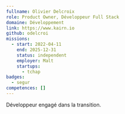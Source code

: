 ```yaml
---
fullname: Olivier Delcroix
role: Product Owner, Développeur Full Stack
domaine: Développement
link: https://www.kairn.io
github: odelcroi
missions:
  - start: 2022-04-11
    end: 2025-12-31
    status: independent
    employer: Malt
    startups:
      - tchap
badges:
  - segur
competences: []
---
```

Développeur engagé dans la transition.